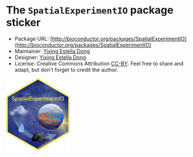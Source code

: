 # The `SpatialExperimentIO` package sticker

* Package URL: [http://bioconductor.org/packages/SpatialExperimentIO](http://bioconductor.org/packages/SpatialExperimentIO)
* Maintainer: [Yixing Estella Dong](https://github.com/estellad)
* Designer: [Yixing Estella Dong](https://github.com/estellad)
* License: Creative Commons Attribution
[CC-BY](https://creativecommons.org/licenses/by/2.0/). Feel free to
share and adapt, but don't forget to credit the author.

<img src=SpatialExperimentIO.png height="200">
